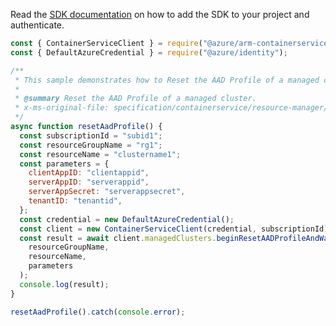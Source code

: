 Read the [SDK documentation](https://github.com/Azure/azure-sdk-for-js/blob/%40azure%2Farm-containerservice_15.2.0/sdk/containerservice/arm-containerservice/README.md) on how to add the SDK to your project and authenticate.

```javascript
const { ContainerServiceClient } = require("@azure/arm-containerservice");
const { DefaultAzureCredential } = require("@azure/identity");

/**
 * This sample demonstrates how to Reset the AAD Profile of a managed cluster.
 *
 * @summary Reset the AAD Profile of a managed cluster.
 * x-ms-original-file: specification/containerservice/resource-manager/Microsoft.ContainerService/stable/2022-02-01/examples/ManagedClustersResetAADProfile.json
 */
async function resetAadProfile() {
  const subscriptionId = "subid1";
  const resourceGroupName = "rg1";
  const resourceName = "clustername1";
  const parameters = {
    clientAppID: "clientappid",
    serverAppID: "serverappid",
    serverAppSecret: "serverappsecret",
    tenantID: "tenantid",
  };
  const credential = new DefaultAzureCredential();
  const client = new ContainerServiceClient(credential, subscriptionId);
  const result = await client.managedClusters.beginResetAADProfileAndWait(
    resourceGroupName,
    resourceName,
    parameters
  );
  console.log(result);
}

resetAadProfile().catch(console.error);
```
